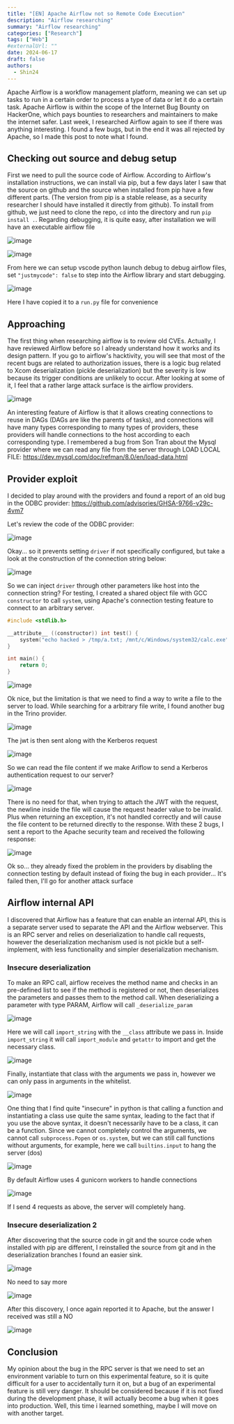 ```yaml
---
title: "[EN] Apache Airflow not so Remote Code Execution"
description: "Airflow researching"
summary: "Airflow researching"
categories: ["Research"]
tags: ["Web"]
#externalUrl: ""
date: 2024-06-17
draft: false
authors:
  - Shin24
---
```



Apache Airflow is a workflow management platform, meaning we can set up tasks to run in a certain order to process a type of data or let it do a certain task. Apache Airflow is within the scope of the Internet Bug Bounty on HackerOne, which pays bounties to researchers and maintainers to make the internet safer. Last week, I researched Airflow again to see if there was anything interesting. I found a few bugs, but in the end it was all rejected by Apache, so I made this post to note what I found.

## Checking out source and debug setup
First we need to pull the source code of Airflow. According to Airflow's installation instructions, we can install via pip, but a few days later I saw that the source on github and the source when installed from pip have a few different parts. (The version from pip is a stable release, as a security researcher I should have installed it directly from github). To install from github, we just need to clone the repo, `cd` into the directory and run `pip install .`. Regarding debugging, it is quite easy, after installation we will have an executable airflow file

![image](https://github.com/CP04042K/cp04042k.github.io/assets/35491855/c276a994-ae6e-4dee-83bc-5b1d02357897)

![image](https://github.com/CP04042K/cp04042k.github.io/assets/35491855/08519af2-d07f-40e9-b976-e7af5ba17e1d)

From here we can setup vscode python launch debug to debug airflow files, set `"justmycode": false` to step into the Airflow library and start debugging.

![image](https://github.com/CP04042K/cp04042k.github.io/assets/35491855/8b28f2e2-a73c-4bed-8863-c7bf99d3b566)

Here I have copied it to a `run.py` file for convenience

## Approaching
The first thing when researching airflow is to review old CVEs. Actually, I have reviewed Airflow before so I already understand how it works and its design pattern. If you go to airflow's hacktivity, you will see that most of the recent bugs are related to authorization issues, there is a logic bug related to Xcom deserialization (pickle deserialization) but the severity is low because its trigger conditions are unlikely to occur. After looking at some of it, I feel that a rather large attack surface is the airflow providers.

![image](https://github.com/CP04042K/cp04042k.github.io/assets/35491855/dd7ef029-61ab-4dcb-a999-f64369b201ef)

An interesting feature of Airflow is that it allows creating connections to reuse in DAGs (DAGs are like the parents of tasks), and connections will have many types corresponding to many types of providers, these providers will handle connections to the host according to each corresponding type. I remembered a bug from Son Tran about the Mysql provider where we can read any file from the server through LOAD LOCAL FILE: 
https://dev.mysql.com/doc/refman/8.0/en/load-data.html

## Provider exploit

I decided to play around with the providers and found a report of an old bug in the ODBC provider: https://github.com/advisories/GHSA-9766-v29c-4vm7

Let's review the code of the ODBC provider:

![image](https://github.com/CP04042K/cp04042k.github.io/assets/35491855/9baa774a-6c97-48f2-bce8-20a3c13e6fbc)

Okay... so it prevents setting `driver` if not specifically configured, but take a look at the construction of the connection string below:

![image](https://github.com/CP04042K/cp04042k.github.io/assets/35491855/57e45e2f-28c8-4ea3-8d08-6056c5643cc6)

So we can inject `driver` through other parameters like host into the connection string? For testing, I created a shared object file with GCC `constructor` to call `system`, using Apache's connection testing feature to connect to an arbitrary server.

```C
#include <stdlib.h>

__attribute__ ((constructor)) int test() {
    system("echo hacked > /tmp/a.txt; /mnt/c/Windows/system32/calc.exe");
}

int main() {
    return 0;
}
```

![image](https://github.com/CP04042K/cp04042k.github.io/assets/35491855/83cb94a7-2f1f-42bd-be4b-9c5c87f0913b)

Ok nice, but the limitation is that we need to find a way to write a file to the server to load. While searching for a arbitrary file write, I found another bug in the Trino provider.

![image](https://github.com/CP04042K/cp04042k.github.io/assets/35491855/63cc56be-7d62-4ae0-9801-0a3286515801)

The jwt is then sent along with the Kerberos request

![image](https://github.com/CP04042K/cp04042k.github.io/assets/35491855/c33c4cc9-fcb2-4627-a939-c6bb503a5e1b)

So we can read the file content if we make Ariflow to send a Kerberos authentication request to our server?

![image](https://github.com/CP04042K/cp04042k.github.io/assets/35491855/a9680590-4587-495e-8a7c-be2868ddf5ab)

There is no need for that, when trying to attach the JWT with the request, the newline inside the file will cause the request header value to be invalid. Plus when returning an exception, it's not handled correctly and will cause the file content to be returned directly to the response. With these 2 bugs, I sent a report to the Apache security team and received the following response:

![image](https://github.com/CP04042K/cp04042k.github.io/assets/35491855/db409536-a96d-4163-ba19-d3d9b265f15e)

Ok so... they already fixed the problem in the providers by disabling the connection testing by default instead of fixing the bug in each provider... It's failed then, I'll go for another attack surface

## Airflow internal API
I discovered that Airflow has a feature that can enable an internal API, this is a separate server used to separate the API and the Airflow webserver. This is an RPC server and relies on deserialization to handle call requests, however the deserialization mechanism used is not pickle but a self-implement, with less functionality and simpler deserialization mechanism.

### Insecure deserialization
To make an RPC call, airflow receives the method name and checks in an pre-defined list to see if the method is registered or not, then deserializes the parameters and passes them to the method call. When deserializing a parameter with type PARAM, Airflow will call `_deserialize_param`

![image](https://github.com/CP04042K/cp04042k.github.io/assets/35491855/36ae933e-6823-4f21-a7d5-40d468897bb5)

Here we will call `import_string` with the `__class` attribute we pass in. Inside `import_string` it will call `import_module` and `getattr` to import and get the necessary class.

![image](https://github.com/CP04042K/cp04042k.github.io/assets/35491855/3d99adb3-9484-4d3f-b360-c8650ccb9358)

Finally, instantiate that class with the arguments we pass in, however we can only pass in arguments in the whitelist.

![image](https://github.com/CP04042K/cp04042k.github.io/assets/35491855/dfec6ea0-2fc3-4169-a1cd-424a123b00b8)

One thing that I find quite "insecure" in python is that calling a function and instantiating a class use quite the same syntax, leading to the fact that if you use the above syntax, it doesn't necessarily have to be a class, it can be a function. Since we cannot completely control the arguments, we cannot call `subprocess.Popen` or `os.system`, but we can still call functions without arguments, for example, here we call `builtins.input` to hang the server (dos)

![image](https://github.com/CP04042K/cp04042k.github.io/assets/35491855/d628944e-4ac3-491b-86a9-8227e5e6b2c2)

By default Airflow uses 4 gunicorn workers to handle connections 

![image](https://github.com/CP04042K/cp04042k.github.io/assets/35491855/9306d769-36b5-44be-ac2b-84bbb775fbd3)

If I send 4 requests as above, the server will completely hang. 

### Insecure deserialization 2
After discovering that the source code in git and the source code when installed with pip are different, I reinstalled the source from git and in the deserialization branches I found an easier sink.

![image](https://github.com/CP04042K/cp04042k.github.io/assets/35491855/c2d0a9b1-cadf-4751-846c-19a7e65358d9)

No need to say more

![image](https://github.com/CP04042K/cp04042k.github.io/assets/35491855/793e08b8-70fb-497c-9a9b-acab5185b737)

After this discovery, I once again reported it to Apache, but the answer I received was still a NO

![image](https://github.com/CP04042K/cp04042k.github.io/assets/35491855/08aefd56-ab58-4ab5-beb2-26ac77fa7b00)

## Conclusion
My opinion about the bug in the RPC server is that we need to set an environment variable to turn on this experimental feature, so it is quite difficult for a user to accidentally turn it on, but a bug of an experimental feature is still very danger. It should be considered because if it is not fixed during the development phase, it will actually become a bug when it goes into production. Well, this time i learned something, maybe I will move on with another target.
